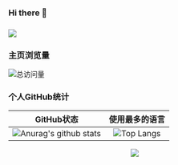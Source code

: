 ### Hi there 👋

### 
![](https://github-profile-summary-cards.vercel.app/api/cards/profile-details?username=Horo-Holo&theme=github)

### 主页浏览量
![总访问量](https://komarev.com/ghpvc/?username=Horo-Holo&color=blue)
<br>


### 个人GitHub统计

|                          GitHub状态                          |                        使用最多的语言                        |
| :----------------------------------------------------------: | :----------------------------------------------------------: |
| ![Anurag's github stats](https://github-readme-stats.vercel.app/api?username=Horo-Holo&show_icons=true&theme=synthwave) | ![Top Langs](https://github-readme-stats.vercel.app/api/top-langs/?username=Horo-Holo&&hide=tsql) |



<div align="center"> <img src="https://activity-graph.herokuapp.com/graph?username=sun0225SUN&theme=xcode" /> </div>
